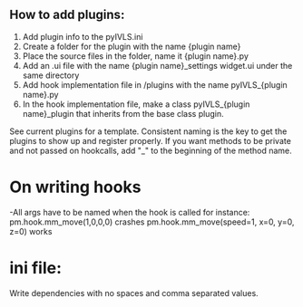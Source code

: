## How to add plugins:
1. Add plugin info to the pyIVLS.ini 
2. Create a folder for the plugin with the name {plugin name}
3. Place the source files in the folder, name it {plugin name}.py
4. Add an .ui file with the name {plugin name}_settings widget.ui under the same directory
5. Add hook implementation file in /plugins with the name pyIVLS_{plugin name}.py
6. In the hook implementation file, make a class pyIVLS_{plugin name}_plugin that inherits from the base class plugin.

See current plugins for a template. Consistent naming is the key to get the plugins to show up and register properly.
If you want methods to be private and not passed on hookcalls, add "_" to the beginning of the method name.


# On writing hooks
-All args have to be named when the hook is called
for instance:
pm.hook.mm_move(1,0,0,0) crashes
pm.hook.mm_move(speed=1, x=0, y=0, z=0) works


# ini file:
Write dependencies with no spaces and comma separated values.
